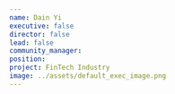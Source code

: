 ```yaml
---
name: Dain Yi
executive: false
director: false
lead: false
community_manager:   
position:  
project: FinTech Industry
image: ../assets/default_exec_image.png
---
```

